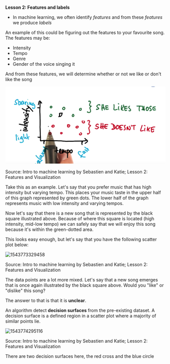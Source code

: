 <b>Lesson 2: Features and labels</b>

- In machine learning, we often identify <i>features</i> and from these <i>features</i> we produce <i>labels</i>

An example of this could be figuring out the features to your favourite song. The features may be:

- Intensity
- Tempo
- Genre
- Gender of the voice singing it

And from these features, we will determine whether or not we like or don't like the song 

![1543772343464](https://raw.githubusercontent.com/HBaig30/Markdown-Notes/master/Machine%20Learning/imgs/img1.png)

Source: Intro to machine learning by Sebastien and Katie; Lesson 2: Features and Visualization

Take this as an example. Let's say that you prefer music that has high intensity but varying tempo. This places your music taste in the upper half of this graph represented by green dots. The lower half of the graph represents music with low intensity and varying tempos.

Now let's say that there is a new song that is represented by the black square illustrated above. Because of where this square is located (high intensity, mid-low tempo) we can safely say that we will enjoy this song because it's within the green-dotted area. 

This looks easy enough, but let's say that you have the following scatter plot below:



![1543773329458](C:\Users\mhaba\AppData\Roaming\Typora\typora-user-images\1543773329458.png)

Source: Intro to machine learning by Sebastien and Katie; Lesson 2: Features and Visualization

The data points are a lot more mixed. Let's say that a new song emerges that is once again illustrated by the black square above. Would you "like" or "dislike" this song?

The answer to that is that it is <b>unclear</b>. 

An algorithm detect <b>decision surfaces</b> from the pre-existing dataset. A decision surface is a defined region in a scatter plot where a majority of similar points lie.

![1543774295116](C:\Users\mhaba\AppData\Roaming\Typora\typora-user-images\1543774295116.png)

Source: Intro to machine learning by Sebastien and Katie; Lesson 2: Features and Visualization

There are two decision surfaces here, the red cross and the blue circle

